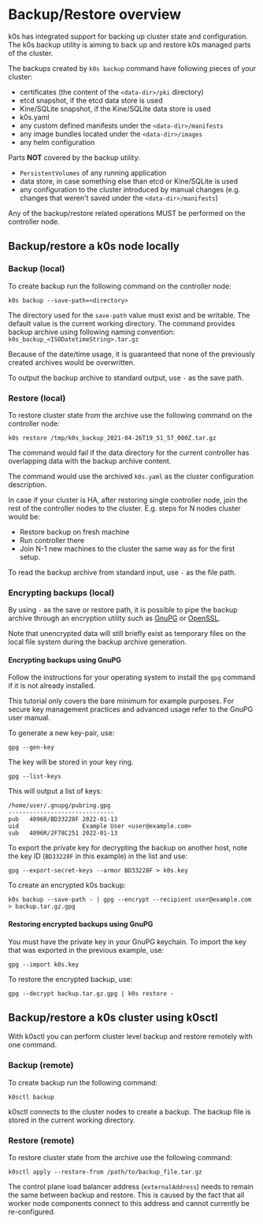<!--
SPDX-FileCopyrightText: 2021 k0s authors
SPDX-License-Identifier: CC-BY-SA-4.0
-->

# Backup/Restore overview

k0s has integrated support for backing up cluster state and configuration. The k0s backup utility is aiming to back up and restore k0s managed parts of the cluster.

The backups created by `k0s backup` command have following pieces of your cluster:

- certificates (the content of the `<data-dir>/pki` directory)
- etcd snapshot, if the etcd data store is used
- Kine/SQLite snapshot, if the Kine/SQLite data store is used
- k0s.yaml
- any custom defined manifests under the `<data-dir>/manifests`
- any image bundles located under the `<data-dir>/images`
- any helm configuration

Parts **NOT** covered by the backup utility:

- `PersistentVolumes` of any running application
- data store, in case something else than etcd or Kine/SQLite is used
- any configuration to the cluster introduced by manual changes (e.g. changes that weren't saved under the `<data-dir>/manifests`)

Any of the backup/restore related operations MUST be performed on the controller node.

## Backup/restore a k0s node locally

### Backup (local)

To create backup run the following command on the controller node:

```shell
k0s backup --save-path=<directory>
```

The directory used for the `save-path` value must exist and be writable. The default value is the current working directory.
The command provides backup archive using following naming convention: `k0s_backup_<ISODatetimeString>.tar.gz`

Because of the date/time usage, it is guaranteed that none of the previously created archives would be overwritten.

To output the backup archive to standard output, use `-` as the save path.

### Restore (local)

To restore cluster state from the archive use the following command on the controller node:

```shell
k0s restore /tmp/k0s_backup_2021-04-26T19_51_57_000Z.tar.gz
```

The command would fail if the data directory for the current controller has overlapping data with the backup archive content.

The command would use the archived `k0s.yaml` as the cluster configuration description.

In case if your cluster is HA, after restoring single controller node, join the rest of the controller nodes to the cluster.
E.g. steps for N nodes cluster would be:

- Restore backup on fresh machine
- Run controller there
- Join N-1 new machines to the cluster the same way as for the first setup.

To read the backup archive from standard input, use `-` as the file path.

### Encrypting backups (local)

By using `-` as the save or restore path, it is possible to pipe the backup archive through an encryption utility such as [GnuPG](https://gnupg.org/) or [OpenSSL](https://www.openssl.org/).

Note that unencrypted data will still briefly exist as temporary files on the local file system during the backup archive generation.

#### Encrypting backups using GnuPG

Follow the instructions for your operating system to install the `gpg` command if it is not already installed.

This tutorial only covers the bare minimum for example purposes. For secure key management practices and advanced usage refer to the GnuPG user manual.

To generate a new key-pair, use:

```shell
gpg --gen-key
```

The key will be stored in your key ring.

```shell
gpg --list-keys
```

This will output a list of keys:

```shell
/home/user/.gnupg/pubring.gpg
------------------------------
pub   4096R/BD33228F 2022-01-13
uid                  Example User <user@example.com>
sub   4096R/2F78C251 2022-01-13
```

To export the private key for decrypting the backup on another host, note the key ID (`BD33228F` in this example) in the list and use:

```shell
gpg --export-secret-keys --armor BD33228F > k0s.key
```

To create an encrypted k0s backup:

```shell
k0s backup --save-path - | gpg --encrypt --recipient user@example.com > backup.tar.gz.gpg
```

#### Restoring encrypted backups using GnuPG

You must have the private key in your GnuPG keychain. To import the key that was exported in the previous example, use:

```shell
gpg --import k0s.key
```

To restore the encrypted backup, use:

```shell
gpg --decrypt backup.tar.gz.gpg | k0s restore -
```

## Backup/restore a k0s cluster using k0sctl

With k0sctl you can perform cluster level backup and restore remotely with one command.

### Backup (remote)

To create backup run the following command:

```shell
k0sctl backup
```

k0sctl connects to the cluster nodes to create a backup. The backup file is stored in the current working directory.

### Restore (remote)

To restore cluster state from the archive use the following command:

```shell
k0sctl apply --restore-from /path/to/backup_file.tar.gz
```

The control plane load balancer address (`externalAddress`) needs to remain the same between backup and restore. This is caused by the fact that all worker node components connect to this address and cannot currently be re-configured.
